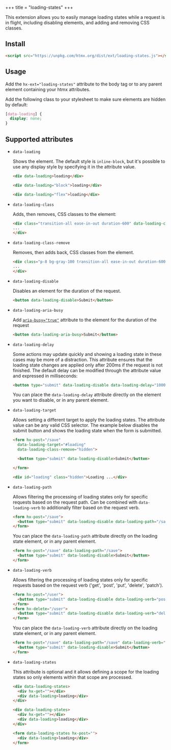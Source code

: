 +++
title = "loading-states"
+++

This extension allows you to easily manage loading states while a request is in flight, including disabling elements, and adding and removing CSS classes.

## Install

```html
<script src="https://unpkg.com/htmx.org/dist/ext/loading-states.js"></script>
```

## Usage

Add the `hx-ext="loading-states"` attribute to the body tag or to any parent element containing your htmx attributes.

Add the following class to your stylesheet to make sure elements are hidden by default:

```css
[data-loading] {
  display: none;
}
```

## Supported attributes

- `data-loading`

  Shows the element. The default style is `inline-block`, but it's possible to use any display style by specifying it in the attribute value.

  ```html
  <div data-loading>loading</div>

  <div data-loading="block">loading</div>

  <div data-loading="flex">loading</div>
  ```

- `data-loading-class`

  Adds, then removes, CSS classes to the element:

  ```html
  <div class="transition-all ease-in-out duration-600" data-loading-class="bg-gray-100 opacity-80">
  ...
  </div>
  ```

- `data-loading-class-remove`

  Removes, then adds back, CSS classes from the element.

  ```html
  <div class="p-8 bg-gray-100 transition-all ease-in-out duration-600" data-loading-class-remove="bg-gray-100">
  ...
  </div>
  ```
- `data-loading-disable`

  Disables an element for the duration of the request.

  ```html
  <button data-loading-disable>Submit</button>
  ```

- `data-loading-aria-busy`

  Add [`aria-busy="true"`](https://developer.mozilla.org/en-US/docs/Web/Accessibility/ARIA/Attributes/aria-busy) attribute to the element for the duration of the request

  ```html
  <button data-loading-aria-busy>Submit</button>
  ```

- `data-loading-delay`

  Some actions may update quickly and showing a loading state in these cases may be more of a distraction. This attribute ensures that the loading state changes are applied only after 200ms if the request is not finished. The default delay can be modified through the attribute value and expressed in milliseconds:

  ```html
  <button type="submit" data-loading-disable data-loading-delay="1000">Submit</button>
  ```

  You can place the `data-loading-delay` attribute directly on the element you want to disable, or in any parent element.

- `data-loading-target`

  Allows setting a different target to apply the loading states. The attribute value can be any valid CSS selector. The example below disables the submit button and shows the loading state when the form is submitted.

  ```html
  <form hx-post="/save"
    data-loading-target="#loading"
    data-loading-class-remove="hidden">

    <button type="submit" data-loading-disable>Submit</button>

  </form>

  <div id="loading" class="hidden">Loading ...</div>
  ```

- `data-loading-path`

  Allows filtering the processing of loading states only for specific requests based on the request path. Can be
  combined with `data-loading-verb` to additionally filter based on the request verb.

  ```html
  <form hx-post="/save">
    <button type="submit" data-loading-disable data-loading-path="/save">Submit</button>
  </form>
  ```

   You can place the `data-loading-path` attribute directly on the loading state element, or in any parent element.

  ```html
  <form hx-post="/save" data-loading-path="/save">
    <button type="submit" data-loading-disable>Submit</button>
  </form>
  ```

- `data-loading-verb`

  Allows filtering the processing of loading states only for specific requests based on the request verb ('get', 'post', 'put', 'delete', 'patch').

  ```html
  <form hx-post="/user">
    <button type="submit" data-loading-disable data-loading-verb="post">Create</button>
  </form>
  <form hx-delete="/user">
    <button type="submit" data-loading-disable data-loading-verb="delete">Delete</button>
  </form>
  ```

   You can place the `data-loading-verb` attribute directly on the loading state element, or in any parent element.

  ```html
  <form hx-post="/save" data-loading-path="/save" data-loading-verb="post">
    <button type="submit" data-loading-disable>Submit</button>
  </form>
  ```

- `data-loading-states`

  This attribute is optional and it allows defining a scope for the loading states so only elements within that scope are processed.

  ```html
  <div data-loading-states>
    <div hx-get=""></div>
    <div data-loading>loading</div>
  </div>

  <div data-loading-states>
    <div hx-get=""></div>
    <div data-loading>loading</div>
  </div>

  <form data-loading-states hx-post="">
    <div data-loading>loading</div>
  </form>
  ```
